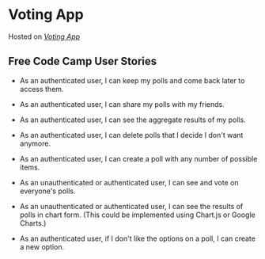 # Voting App

Hosted on *[Voting App](https://voting-app-ag.herokuapp.com/)*

## Free Code Camp User Stories
+ As an authenticated user, I can keep my polls and come back later to access them.

+ As an authenticated user, I can share my polls with my friends.

+ As an authenticated user, I can see the aggregate results of my polls.

+ As an authenticated user, I can delete polls that I decide I don't want anymore.

+ As an authenticated user, I can create a poll with any number of possible items.

+ As an unauthenticated or authenticated user, I can see and vote on everyone's polls.

+ As an unauthenticated or authenticated user, I can see the results of polls in chart form. (This could be implemented using Chart.js or Google Charts.)

+ As an authenticated user, if I don't like the options on a poll, I can create a new option.
